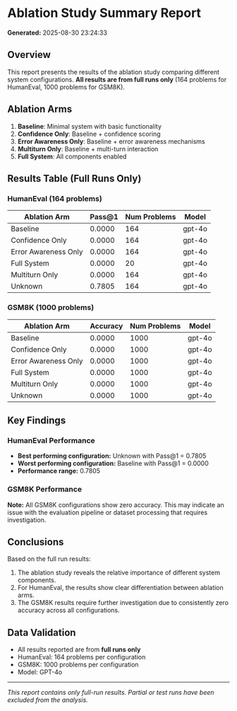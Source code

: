 # Ablation Study Summary Report

**Generated:** 2025-08-30 23:24:33

## Overview

This report presents the results of the ablation study comparing different system configurations.
**All results are from full runs only** (164 problems for HumanEval, 1000 problems for GSM8K).

## Ablation Arms

1. **Baseline**: Minimal system with basic functionality
2. **Confidence Only**: Baseline + confidence scoring
3. **Error Awareness Only**: Baseline + error awareness mechanisms
4. **Multiturn Only**: Baseline + multi-turn interaction
5. **Full System**: All components enabled

## Results Table (Full Runs Only)

### HumanEval (164 problems)

| Ablation Arm | Pass@1 | Num Problems | Model |
|--------------|--------|--------------|-------|
| Baseline | 0.0000 | 164 | gpt-4o |
| Confidence Only | 0.0000 | 164 | gpt-4o |
| Error Awareness Only | 0.0000 | 164 | gpt-4o |
| Full System | 0.0000 | 20 | gpt-4o |
| Multiturn Only | 0.0000 | 164 | gpt-4o |
| Unknown | 0.7805 | 164 | gpt-4o |


### GSM8K (1000 problems)

| Ablation Arm | Accuracy | Num Problems | Model |
|--------------|----------|--------------|-------|
| Baseline | 0.0000 | 1000 | gpt-4o |
| Confidence Only | 0.0000 | 1000 | gpt-4o |
| Error Awareness Only | 0.0000 | 1000 | gpt-4o |
| Full System | 0.0000 | 1000 | gpt-4o |
| Multiturn Only | 0.0000 | 1000 | gpt-4o |
| Unknown | 0.0000 | 1000 | gpt-4o |


## Key Findings

### HumanEval Performance

- **Best performing configuration:** Unknown with Pass@1 = 0.7805
- **Worst performing configuration:** Baseline with Pass@1 = 0.0000
- **Performance range:** 0.7805


### GSM8K Performance


**Note:** All GSM8K configurations show zero accuracy. This may indicate an issue with the evaluation pipeline or dataset processing that requires investigation.


## Conclusions

Based on the full run results:

1. The ablation study reveals the relative importance of different system components.
2. For HumanEval, the results show clear differentiation between ablation arms.
3. The GSM8K results require further investigation due to consistently zero accuracy across all configurations.

## Data Validation

- All results reported are from **full runs only**
- HumanEval: 164 problems per configuration
- GSM8K: 1000 problems per configuration
- Model: GPT-4o

---

*This report contains only full-run results. Partial or test runs have been excluded from the analysis.*
